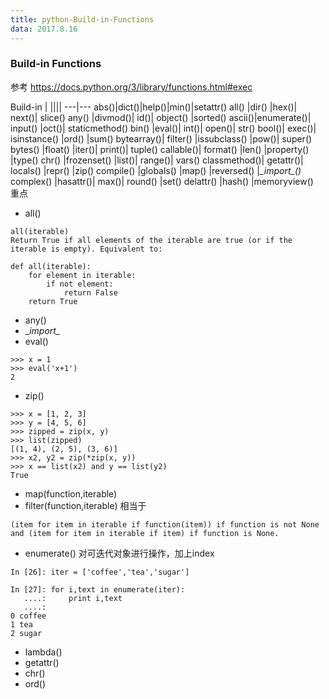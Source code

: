 ```yaml
---
title: python-Build-in-Functions
data: 2017.8.16
---
```

### Build-in Functions
参考 https://docs.python.org/3/library/functions.html#exec

Build-in | ||||
---|---
abs()|dict()|help()|min()|setattr()
all()	|dir()	|hex()|	next()|	slice()
any()	|divmod()|	id()|	object()	|sorted()
ascii()|enumerate()|	input()	|oct()|	staticmethod()
bin()	|eval()|	int()|	open()|	str()
bool()|	exec()|	isinstance()	|ord()	|sum()
bytearray()|	filter()	|issubclass()	|pow()|	super()
bytes()	|float()	|iter()|	print()|	tuple()
callable()|	format()	|len()	|property()	|type()
chr()	|frozenset()	|list()|	range()|	vars()
classmethod()|	getattr()|	locals()	|repr()	|zip()
compile()	|globals()	|map()	|reversed()	|*\__import\__()*
complex()	|hasattr()|	max()|	round()	 |set()
delattr()	|hash()	|memoryview()		
重点
+ all()
```
all(iterable)
Return True if all elements of the iterable are true (or if the iterable is empty). Equivalent to:

def all(iterable):
    for element in iterable:
        if not element:
            return False
    return True
```
+ any()
+ \__import\__
+ eval()
```
>>> x = 1
>>> eval('x+1')
2
```
+ zip()
```
>>> x = [1, 2, 3]
>>> y = [4, 5, 6]
>>> zipped = zip(x, y)
>>> list(zipped)
[(1, 4), (2, 5), (3, 6)]
>>> x2, y2 = zip(*zip(x, y))
>>> x == list(x2) and y == list(y2)
True
```
+ map(function,iterable)
+ filter(function,iterable)
相当于
```
(item for item in iterable if function(item)) if function is not None and (item for item in iterable if item) if function is None.
```
+ enumerate()
对可迭代对象进行操作，加上index
```
In [26]: iter = ['coffee','tea','sugar']

In [27]: for i,text in enumerate(iter):
   ....:     print i,text
   ....:     
0 coffee
1 tea
2 sugar
```
+ lambda()
+ getattr()
+ chr()
+ ord()

